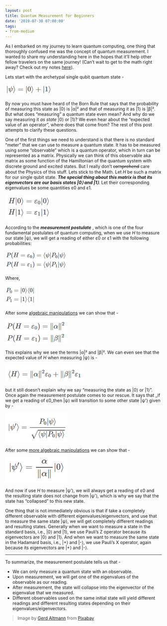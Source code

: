 ```yaml
---
layout: post
title: Quantum Measurement for Beginners
date: '2019-07-30 07:00:00'
tags:
- from-medium
---
```


As I embarked on my journey to learn quantum computing, one thing that thoroughly confused me was the concept of quantum measurement. I wanted to share my understanding here in the hopes that it’ll help other fellow travelers on the same journey! (Can’t wait to get to the math right away? Check out my notes [here](https://avilay.gitlab.io/gyan/quantum-computing/measurements.html)).

Lets start with the archetypal single qubit quantum state -

![fig2-1](/assets/imgs/quantum-measurement-for-beginners/fig2-1.png)

By now you must have heard of the Born Rule that says that the probability of measuring this state as |0⟩ is |α|² and that of measuring it as |1⟩ is |β|². But what does “measuring” a quantum state even mean? And why do we say measuring it _as state_ |0⟩ or |1⟩? We even hear about the “expected value of an operator”, where does that come from? The rest of this post attempts to clarify these questions.

One of the first things we need to understand is that there is no standard “meter” that we can use to measure a quantum state. It has to be measured using some “observable” which is a quantum operator, which in turn can be represented as a matrix. Physically we can think of this observable aka matrix as some function of the Hamiltonian of the quantum system with discrete ground and excited states. But I really don’t c̶o̶m̶p̶r̶e̶h̶e̶n̶d̶ care about the Physics of this stuff. Lets stick to the Math. Let _H_ be such a matrix for our single qubit state. **_The special thing about this matrix is that its eigenvectors are our basis states |0⟩ and |1⟩_**. Let their corresponding eigenvalues be some quantities ε0 and ε1.

![fig3-1](/assets/imgs/quantum-measurement-for-beginners/fig3-1.png)

According to the **_measurement postulate_** , which is one of the four fundamental postulates of quantum computing, when we use _H_ to measure our state |ψ⟩, we will get a reading of either ε0 or ε1 with the following probabilities:

![fig4-1](/assets/imgs/quantum-measurement-for-beginners/fig4-1.png)

Where,

![fig5-1](/assets/imgs/quantum-measurement-for-beginners/fig5-1.png)

After some [algebraic manipulations](https://avilay.gitlab.io/gyan/quantum-computing/measurements.html) we can show that -

![fig6-1](/assets/imgs/quantum-measurement-for-beginners/fig6-1.png)

This explains why we see the terms |α|² and |β|². We can even see that the expected value of _H_ when measuring |ψ⟩ is -

![fig7-1](/assets/imgs/quantum-measurement-for-beginners/fig7-1.png)

but it still doesn’t explain why we say “measuring the state as |0⟩ or |1⟩”. Once again the measurement postulate comes to our rescue. It says that _if we get a reading of ε0_then |ψ⟩ will transition to some other state |ψ’⟩ given by -

![fig8-1](/assets/imgs/quantum-measurement-for-beginners/fig8-1.png)

After some [more algebraic manipulations](https://avilay.gitlab.io/gyan/quantum-computing/measurements.html) we can show that -

![fig10-1](/assets/imgs/quantum-measurement-for-beginners/fig10-1.png)

And now if use _H_ to measure |ψ’⟩, we will always get a reading of ε0 and the resulting state does not change from |ψ’⟩, which is why we say that the state has “collapsed” to this new state.

One thing that is not immediately obvious is that if take a completely different observable with different eigenvalues/eigenvectors, and use that to measure the same state |ψ⟩, we will get completely different readings and resulting states. Generally when we want to measure a state in the standard basis, i.e., |0⟩ and |1⟩, we use Pauli’s Z operator because its eigenvectors are |0⟩ and |1⟩. And when we want to measure the same state in the Hadamard basis, i.e., |+⟩ and |-⟩, we use Pauli’s X operator, again because its eigenvectors are |+⟩ and |-⟩.

* * *

To summarize, the measurement postulate tells us that -

- We can only measure a quantum state with an observable.
- Upon measurement, we will get one of the eigenvalues of the observable as our reading.
- After measurement, the state will collapse into the eigenvector of the eigenvalue that we measured.
- Different observables used on the same initial state will yield different readings and different resulting states depending on their eigenvalues/eigenvectors.

> Image by [Gerd Altmann](https://pixabay.com/users/geralt-9301/?utm_source=link-attribution&utm_medium=referral&utm_campaign=image&utm_content=2434282) from [Pixabay](https://pixabay.com/?utm_source=link-attribution&utm_medium=referral&utm_campaign=image&utm_content=2434282)

